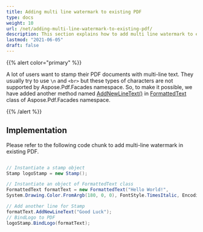 ```yaml
---
title: Adding multi line watermark to existing PDF
type: docs
weight: 10
url: /net/adding-multi-line-watermark-to-existing-pdf/
description: This section explains how to add multi line watermark to existing PDF using FormattedText Class.
lastmod: "2021-06-05"
draft: false
---
```


{{% alert color="primary" %}}

A lot of users want to stamp their PDF documents with multi-line text. They usually try to use `\n` and `<br>` but these types of characters are not supported by Aspose.Pdf.Facades namespace. So, to make it possible, we have added another method named [AddNewLineText()](https://apireference.aspose.com/pdf/net/aspose.pdf.facades/formattedtext/methods/addnewlinetext/index) in [FormattedText](https://apireference.aspose.com/pdf/net/aspose.pdf.facades/formattedtext) class of Aspose.Pdf.Facades namespace.

{{% /alert %}}

## Implementation

Please refer to the following code chunk to add multi-line watermark in existing PDF.

```csharp

// Instantiate a stamp object
Stamp logoStamp = new Stamp();

// Instantiate an object of FormattedText class
FormattedText formatText = new FormattedText("Hello World!",
System.Drawing.Color.FromArgb(180, 0, 0), FontStyle.TimesItalic, EncodingType.Winansi, false, 50);

// Add another line for Stamp
formatText.AddNewLineText("Good Luck");
// BindLogo to PDF
logoStamp.BindLogo(formatText);
```
